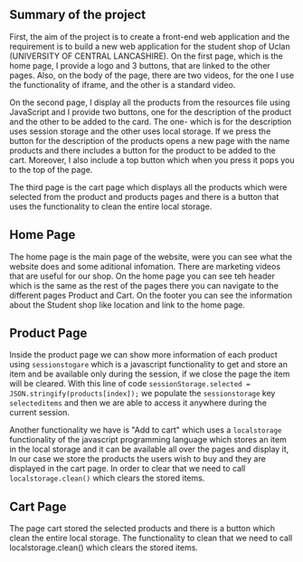 ## Summary of the project

First, the aim of the project is to create a front-end web application and the requirement is to build a new web application for the student shop of Uclan (UNIVERSITY OF CENTRAL LANCASHIRE). On the first page, which is the home page, I provide a logo and 3 buttons, that are linked to the other pages. Also, on the body of the page, there are two videos, for the one I use the functionality of iframe, and the other is a standard video.



On the second page, I display all the products from the resources file using JavaScript and I provide two buttons, one for the description of the product and the other to be added to the card. The one- which is for the description uses session storage and the other uses local storage. If we press the button for the description of the products opens a new page with the name products and there includes a button for the product to be added to the cart. Moreover, I also include a top button which when you press it pops you to the top of the page.



The third page is the cart page which displays all the products which were selected from the product and products pages and there is a button that uses the functionality to clean the entire local storage.

## Home Page
The home page is the main page of the website, were you can see what the website does and some aditional infomation. There are marketing videos that are useful for our shop. 
On the home page you can see teh header which is the same as the rest of the pages there you can navigate to the different pages Product and Cart. On the footer you can see the information about the Student shop like location and link to the home page.

## Product Page


Inside the product page we can show more information of each product using `sessionstogare` which is a javascript functionality to get and store an item and be available only during the session, if we close the page the item will be cleared.
With this line of code `sessionStorage.selected = JSON.stringify(products[index]);` we populate the `sessionstorage` key `selecteditems` and then we are able to access it anywhere during the current session.

Another functionality we have is "Add to cart" which uses a `localstorage` functionality of the javascript programming language which stores an item in the local storage and it can be available all over the pages and display it, In our case we store the products the users wish to buy and they are displayed in the 
cart page. In order to clear that we need to call ``localstorage.clean()`` which clears the stored items. 



## Cart Page
The page cart stored the selected products and there is a button which clean the entire local storage. The functionality to clean that we need to call localstorage.clean() which clears the stored items.
